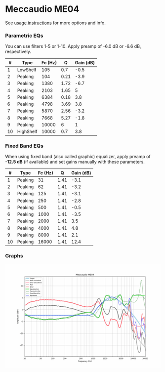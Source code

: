 # Meccaudio ME04
See [usage instructions](https://github.com/jaakkopasanen/AutoEq#usage) for more options and info.

### Parametric EQs
You can use filters 1-5 or 1-10. Apply preamp of -6.0 dB or -6.6 dB, respectively.

|   # | Type      |   Fc (Hz) |    Q |   Gain (dB) |
|-----|-----------|-----------|------|-------------|
|   1 | LowShelf  |       105 | 0.7  |        -0.5 |
|   2 | Peaking   |       104 | 0.21 |        -3.9 |
|   3 | Peaking   |      1380 | 1.72 |        -6.7 |
|   4 | Peaking   |      2103 | 1.65 |         5   |
|   5 | Peaking   |      6384 | 0.18 |         3.8 |
|   6 | Peaking   |      4798 | 3.69 |         3.8 |
|   7 | Peaking   |      5870 | 2.56 |        -3.2 |
|   8 | Peaking   |      7668 | 5.27 |        -1.8 |
|   9 | Peaking   |     10000 | 6    |         1   |
|  10 | HighShelf |     10000 | 0.7  |         3.8 |

### Fixed Band EQs
When using fixed band (also called graphic) equalizer, apply preamp of **-12.5 dB** (if available) and set gains manually with these parameters.

|   # | Type    |   Fc (Hz) |    Q |   Gain (dB) |
|-----|---------|-----------|------|-------------|
|   1 | Peaking |        31 | 1.41 |        -3.1 |
|   2 | Peaking |        62 | 1.41 |        -3.2 |
|   3 | Peaking |       125 | 1.41 |        -3.1 |
|   4 | Peaking |       250 | 1.41 |        -2.8 |
|   5 | Peaking |       500 | 1.41 |        -0.5 |
|   6 | Peaking |      1000 | 1.41 |        -3.5 |
|   7 | Peaking |      2000 | 1.41 |         3.5 |
|   8 | Peaking |      4000 | 1.41 |         4.8 |
|   9 | Peaking |      8000 | 1.41 |         2.1 |
|  10 | Peaking |     16000 | 1.41 |        12.4 |

### Graphs
![](./Meccaudio%20ME04.png)
